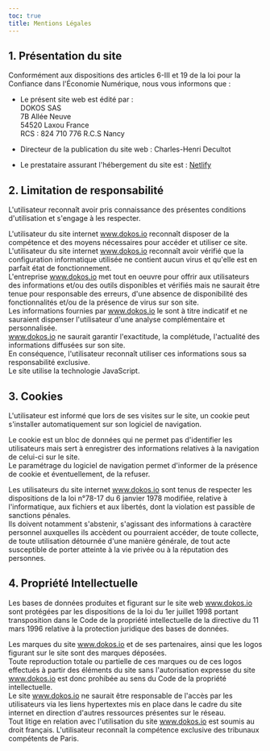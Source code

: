 ```yaml
---
toc: true
title: Mentions Légales
---
```


## 1\. Présentation du site

Conformément aux dispositions des articles 6-III et 19 de la loi pour la Confiance dans l'Économie Numérique, nous vous informons que :  

* Le présent site web est édité par :  
DOKOS SAS  
7B Allée Neuve  
54520 Laxou
France  
RCS : 824 710 776 R.C.S Nancy  

* Directeur de la publication du site web : Charles-Henri Decultot  

* Le prestataire assurant l'hébergement du site est : [Netlify](https://www.netlify.com/)

## 2\. Limitation de responsabilité

L'utilisateur reconnaît avoir pris connaissance des présentes conditions d'utilisation et s'engage à les respecter.  

L'utilisateur du site internet www.dokos.io reconnaît disposer de la compétence et des moyens nécessaires pour accéder et utiliser ce site.  
L'utilisateur du site internet www.dokos.io reconnaît avoir vérifié que la configuration informatique utilisée ne contient aucun virus et qu'elle est en parfait état de fonctionnement.  
L'entreprise www.dokos.io met tout en oeuvre pour offrir aux utilisateurs des informations et/ou des outils disponibles et vérifiés mais ne saurait être tenue pour responsable des erreurs, d'une absence de disponibilité des fonctionnalités et/ou de la présence de virus sur son site.  
Les informations fournies par www.dokos.io le sont à titre indicatif et ne sauraient dispenser l'utilisateur d'une analyse complémentaire et personnalisée.  
www.dokos.io ne saurait garantir l'exactitude, la complétude, l'actualité des informations diffusées sur son site.  
En conséquence, l'utilisateur reconnaît utiliser ces informations sous sa responsabilité exclusive.  
Le site utilise la technologie JavaScript.

## 3\. Cookies

L'utilisateur est informé que lors de ses visites sur le site, un cookie peut s'installer automatiquement sur son logiciel de navigation.  

Le cookie est un bloc de données qui ne permet pas d'identifier les utilisateurs mais sert à enregistrer des informations relatives à la navigation de celui-ci sur le site.  
Le paramétrage du logiciel de navigation permet d'informer de la présence de cookie et éventuellement, de la refuser.

Les utilisateurs du site internet www.dokos.io sont tenus de respecter les dispositions de la loi n°78-17 du 6 janvier 1978 modifiée, relative à l'informatique, aux fichiers et aux libertés, dont la violation est passible de sanctions pénales.  
Ils doivent notamment s'abstenir, s'agissant des informations à caractère personnel auxquelles ils accèdent ou pourraient accéder, de toute collecte, de toute utilisation détournée d'une manière générale, de tout acte susceptible de porter atteinte à la vie privée ou à la réputation des personnes.

## 4\. Propriété Intellectuelle

Les bases de données produites et figurant sur le site web www.dokos.io sont protégées par les dispositions de la loi du 1er juillet 1998 portant transposition dans le Code de la propriété intellectuelle de la directive du 11 mars 1996 relative à la protection juridique des bases de données.  

Les marques du site www.dokos.io et de ses partenaires, ainsi que les logos figurant sur le site sont des marques déposées.  
Toute reproduction totale ou partielle de ces marques ou de ces logos effectués à partir des éléments du site sans l'autorisation expresse du site www.dokos.io est donc prohibée au sens du Code de la propriété intellectuelle.  
Le site www.dokos.io ne saurait être responsable de l'accès par les utilisateurs via les liens hypertextes mis en place dans le cadre du site internet en direction d'autres ressources présentes sur le réseau.  
Tout litige en relation avec l'utilisation du site www.dokos.io est soumis au droit français. L'utilisateur reconnaît la compétence exclusive des tribunaux compétents de Paris.